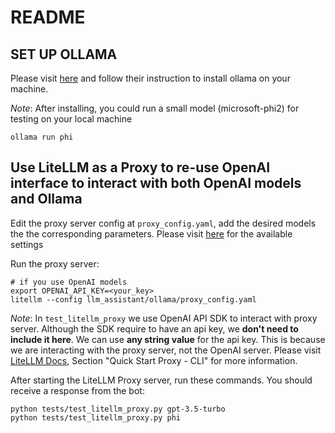 # README

## SET UP OLLAMA

Please visit [here](https://github.com/ollama/ollama.git) and follow their instruction to install ollama on your machine.

*Note*: After installing, you could run a small model (microsoft-phi2) for testing on your local machine

```shell
ollama run phi
```

## Use LiteLLM as a Proxy to re-use OpenAI interface to interact with both OpenAI models and Ollama

Edit the proxy server config at `proxy_config.yaml`, add the desired models the the corresponding parameters. Please visit [here](https://docs.litellm.ai/docs/proxy/quick_start) for the available settings

Run the proxy server:

```shell
# if you use OpenAI models
export OPENAI_API_KEY=<your_key>
litellm --config llm_assistant/ollama/proxy_config.yaml
```

*Note*: In `test_litellm_proxy` we use OpenAI API SDK to interact with proxy server. Although the SDK require to have an api key, we **don't need to include it here**. We can use **any string value** for the api key. This is because we are interacting with the proxy server, not the OpenAI server. Please visit [LiteLLM Docs](https://github.com/BerriAI/litellm), Section "Quick Start Proxy - CLI" for more information.

After starting the LiteLLM Proxy server, run these commands. You should receive a response from the bot:

```shell
python tests/test_litellm_proxy.py gpt-3.5-turbo
python tests/test_litellm_proxy.py phi
```
